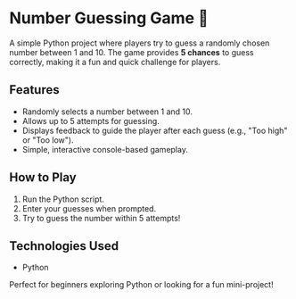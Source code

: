 # Number Guessing Game 🎲  

A simple Python project where players try to guess a randomly chosen number between 1 and 10. The game provides **5 chances** to guess correctly, making it a fun and quick challenge for players.  

## Features  
- Randomly selects a number between 1 and 10.  
- Allows up to 5 attempts for guessing.  
- Displays feedback to guide the player after each guess (e.g., "Too high" or "Too low").  
- Simple, interactive console-based gameplay.  

## How to Play  
1. Run the Python script.  
2. Enter your guesses when prompted.  
3. Try to guess the number within 5 attempts!  

## Technologies Used  
- Python  

Perfect for beginners exploring Python or looking for a fun mini-project!  
